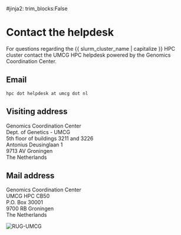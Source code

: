 #jinja2: trim_blocks:False
# Contact the helpdesk

For questions regarding the {{ slurm_cluster_name | capitalize }} HPC cluster contact the UMCG HPC helpdesk powered by the Genomics Coordination Center.

## Email

```no-highlight
hpc dot helpdesk at umcg dot nl
```

## Visiting address

Genomics Coordination Center  
Dept. of Genetics - UMCG  
5th floor of buildings 3211 and 3226  
Antonius Deusinglaan 1  
9713 AV Groningen  
The Netherlands  

## Mail address

Genomics Coordination Center  
UMCG HPC CB50  
P.O. Box 30001  
9700 RB Groningen  
The Netherlands  

![RUG-UMCG](img/RUGUMCGduobrand.png)